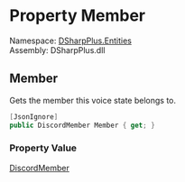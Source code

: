 # Property Member

Namespace: [DSharpPlus.Entities](DSharpPlus.Entities.md)  
Assembly: DSharpPlus.dll

## <a id="DSharpPlus_Entities_DiscordVoiceState_Member"></a>Member

Gets the member this voice state belongs to.

```csharp
[JsonIgnore]
public DiscordMember Member { get; }
```

### Property Value

[DiscordMember](DSharpPlus.Entities.DiscordMember.md)

